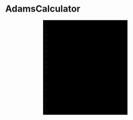 # AdamsCalculator
<html>
  <head>
   <style>#calculator {
    display: flex;
    flex-direction: column;
    width: 16rem;
    margin:auto;
    background-color: black;
    border: solid 5px #000;
  }
  
  #screen {
    background-color: white;
    height: 4rem;
    width: 90%;
    margin: 10px auto;
    font-size: 2rem;
    display: flex;
    justify-content: flex-end;
    align-items: center;
  }
  
  #numbers {
    display: flex;
    flex-wrap: wrap;
    justify-content: center;
  }
  
  .button {
      background-color: red;
      width: 3rem;
      height: 3rem;
      margin: .5rem;
      display: flex;
      justify-content: center;
      align-items: center;
      font-size: 2rem;
      font-weight: bold;
      box-shadow: 3px 3px blue;
  }
  

  .button:active {
    box-shadow: 0px 0px;
  }
  
  .operator {
    background-color: red;
      margin-bottom: .25rem;
      height:2rem;
      width:3rem;
    }
  
  #buttons {
    display: flex;
    justify-content: space-around;
    cursor: pointer;
  }
  
  #operators {
    display: flex;
    flex-direction: column;
    justify-content: space-between;
  
  }
  
  #clear,
  #equal {
    background-color: red;
  }</style>
  </html>
    </div>
    <div id="calculator">
      <div id="screen"></div>
      <div id="buttons">
      <div id="numbers">
        <div class="number button">1</div>
        <div class="number button">2</div>
        <div class="number button">3</div>
        <div class="number button">4</div>
        <div class="number button">5</div>
        <div class="number button">6</div>
        <div class="number button">7</div>
        <div class="number button">8</div>
        <div class="number button">9</div>
        <div class="number button">0</div>
        <div class="number button">.</div>
        <div class="button" id="equal">=</div>
      </div>
      <div id="operators">
        <div class="operator button" id="plus">+</div>
        <div class="operator button" id="minus">-</div>
        <div class="operator button" id="multiply">x</div>
        <div class="operator button" id="divide">/</div>
        <div class="button" id="clear">C</div>
    </div>
  </div> 
  <script src="https://cdnjs.cloudflare.com/ajax/libs/jquery/3.2.1/jquery.min.js"></script>

  <script>var currentNumber = 1;
    var num1 = null;
    var num2 = null;
    var click = 0;
    
    var $screen = $("#screen");
    var $number = $(".number");
    
    
    $number.on('click', function() {
          click++;
        if (click > 12){
          return;
        }
        var numberPressed = $(this).html();
        $screen.append(numberPressed);
        $("#clear").css('background-color', '#cc1423');
    
      if (currentNumber == 1) {
        if (num1 == null) {
          num1 = numberPressed;
        } else {
          num1 = num1 + numberPressed;
        }
      }
      if (currentNumber == 2) {
        if (num2 == null) {
          num2 = numberPressed;
        } else {
          num2 = num2 + numberPressed;
        }
        $("#equal").css('background-color', '#cc1423');
      }
    });
    
      function more(){
        if (click > 12){
        }
        if (currentNumber == 2) {
          findAnswer();
          $screen.empty();
          $screen.append(num1);
        }
        currentNumber = 2;
      }
    
            $("#plus").on('click', function()
              {
                if(num1 != null) {
                  more();
                 $screen.append("+");
                 op = "+";
               };
               return;
               })
    
                $("#minus").on('click', function()
                  {
                    if(num1 != null) {
                      more();
                     $screen.append("-");
                     op = "-";
                   };
                   return;
                  })
    
                    $("#multiply").on('click', function()
                        {
                          if(num1 != null) {
                            more();
                         $screen.append("x");
                         op = "x";
                       };
                       return;
                       })
    
                        $("#divide").on('click', function()
                            {
                              if(num1 != null) {
                              more();
                             $screen.append("/");
                             op = "/";
                           };
                           return;
                           })
    
          $("#clear").on('click', function()
            {
              $screen.empty();
              num1 = null;
              num2 = null;
              currentNumber = 1;
              click = 0;
              $("#clear").css('background-color', 'gray');
              $("#equal").css('background-color', 'gray');
            });
    
            function findAnswer() {
              num1 = parseFloat(num1);
              num2 = parseFloat(num2);
                if (op == "+") {
                  answer = num1 + num2;
                }
                if (op == "-") {
                  answer = num1 - num2;
                }
                if (op == "x") {
                  answer = num1 * num2;
                }
                if (op == "/") {
                  answer = num1 / num2;
                }
                num1 = answer;
                num2 = null;
                currentNumber = 1;
            }
    
                            $("#equal").on('click', function()
                                {
                                  var element = document.getElementById('equal');
                                  var style = window.getComputedStyle(element);
                                  var backgroundColor = "background-color";
                                  var buttonColor = element.style.backgroundColor;
                                  if(buttonColor == 'gray') {
                                    return;
                                  }
                                $screen.append("=");
                                 findAnswer();
                                 console.log(answer);
                                 a = answer;
                                 answer = a.toFixed(1);
                                 console.log(answer);
                                 if (click > 8){
                                   $screen.empty();
                                   var answerLength = answer.toString();
                                   click = answerLength.length;
                                 }
                                   $screen.append(answer);
                                   $("#equal").css('background-color', 'gray');
                                })</script>
</body>
</html>
